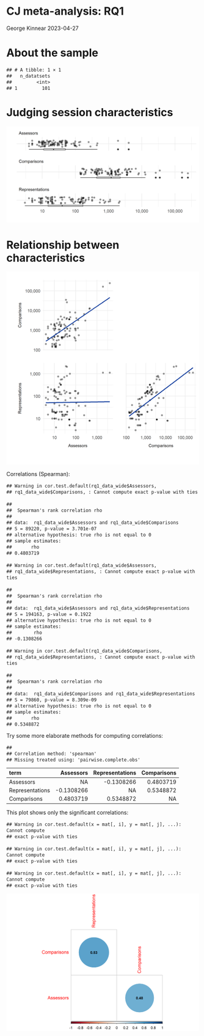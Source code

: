 CJ meta-analysis: RQ1
================
George Kinnear
2023-04-27

# About the sample

    ## # A tibble: 1 × 1
    ##   n_datatsets
    ##         <int>
    ## 1         101

# Judging session characteristics

![](figs-web/04-analysis-RQ1/counts-1.png)<!-- -->

# Relationship between characteristics

![](figs-web/04-analysis-RQ1/scatter-1.png)<!-- -->

Correlations (Spearman):

    ## Warning in cor.test.default(rq1_data_wide$Assessors,
    ## rq1_data_wide$Comparisons, : Cannot compute exact p-value with ties

    ## 
    ##  Spearman's rank correlation rho
    ## 
    ## data:  rq1_data_wide$Assessors and rq1_data_wide$Comparisons
    ## S = 89220, p-value = 3.701e-07
    ## alternative hypothesis: true rho is not equal to 0
    ## sample estimates:
    ##       rho 
    ## 0.4803719

    ## Warning in cor.test.default(rq1_data_wide$Assessors,
    ## rq1_data_wide$Representations, : Cannot compute exact p-value with ties

    ## 
    ##  Spearman's rank correlation rho
    ## 
    ## data:  rq1_data_wide$Assessors and rq1_data_wide$Representations
    ## S = 194163, p-value = 0.1922
    ## alternative hypothesis: true rho is not equal to 0
    ## sample estimates:
    ##        rho 
    ## -0.1308266

    ## Warning in cor.test.default(rq1_data_wide$Comparisons,
    ## rq1_data_wide$Representations, : Cannot compute exact p-value with ties

    ## 
    ##  Spearman's rank correlation rho
    ## 
    ## data:  rq1_data_wide$Comparisons and rq1_data_wide$Representations
    ## S = 79860, p-value = 8.309e-09
    ## alternative hypothesis: true rho is not equal to 0
    ## sample estimates:
    ##       rho 
    ## 0.5348872

Try some more elaborate methods for computing correlations:

    ## 
    ## Correlation method: 'spearman'
    ## Missing treated using: 'pairwise.complete.obs'

<table class="table table-striped" style="width: auto !important; margin-left: auto; margin-right: auto;">
<thead>
<tr>
<th style="text-align:left;">
term
</th>
<th style="text-align:right;">
Assessors
</th>
<th style="text-align:right;">
Representations
</th>
<th style="text-align:right;">
Comparisons
</th>
</tr>
</thead>
<tbody>
<tr>
<td style="text-align:left;">
Assessors
</td>
<td style="text-align:right;">
NA
</td>
<td style="text-align:right;">
-0.1308266
</td>
<td style="text-align:right;">
0.4803719
</td>
</tr>
<tr>
<td style="text-align:left;">
Representations
</td>
<td style="text-align:right;">
-0.1308266
</td>
<td style="text-align:right;">
NA
</td>
<td style="text-align:right;">
0.5348872
</td>
</tr>
<tr>
<td style="text-align:left;">
Comparisons
</td>
<td style="text-align:right;">
0.4803719
</td>
<td style="text-align:right;">
0.5348872
</td>
<td style="text-align:right;">
NA
</td>
</tr>
</tbody>
</table>

This plot shows only the significant correlations:

    ## Warning in cor.test.default(x = mat[, i], y = mat[, j], ...): Cannot compute
    ## exact p-value with ties

    ## Warning in cor.test.default(x = mat[, i], y = mat[, j], ...): Cannot compute
    ## exact p-value with ties

    ## Warning in cor.test.default(x = mat[, i], y = mat[, j], ...): Cannot compute
    ## exact p-value with ties

![](figs-web/04-analysis-RQ1/corrplot-1.png)<!-- -->
